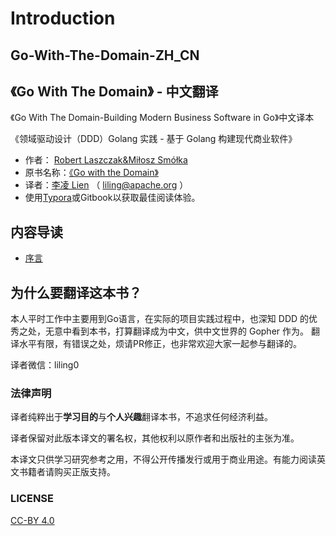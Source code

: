 # Introduction

## Go-With-The-Domain-ZH\_CN

## 《Go With The Domain》 - 中文翻译

《Go With The Domain-Building Modern Business Software in Go》中文译本

《领域驱动设计（DDD）Golang 实践 - 基于 Golang 构建现代商业软件》

* 作者： [Robert Laszczak&Miłosz Smółka](https://threedots.tech)
* 原书名称：[《Go with the Domain》](https://threedots.tech/)
* 译者：[李凌 Lien](http://github.com/about) （ liling@apache.org ） 
* 使用[Typora](https://www.typora.io)或Gitbook以获取最佳阅读体验。

## 内容导读

* [序言](chapter1.md) 

## 为什么要翻译这本书？

本人平时工作中主要用到Go语言，在实际的项目实践过程中，也深知 DDD 的优秀之处，无意中看到本书，打算翻译成为中文，供中文世界的 Gopher 作为。 翻译水平有限，有错误之处，烦请PR修正，也非常欢迎大家一起参与翻译的。

译者微信：liling0

### 法律声明

译者纯粹出于**学习目的**与**个人兴趣**翻译本书，不追求任何经济利益。

译者保留对此版本译文的署名权，其他权利以原作者和出版社的主张为准。

本译文只供学习研究参考之用，不得公开传播发行或用于商业用途。有能力阅读英文书籍者请购买正版支持。

### LICENSE

[CC-BY 4.0](https://github.com/lilien1010/Go-With-The-Domain-ZH_CN/tree/d31ff51692fc91484aaee945dd520e77b03ed3ac/LICENSE/README.md)


